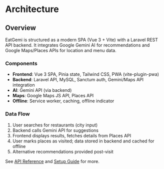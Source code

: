 # Architecture

## Overview
EatGemi is structured as a modern SPA (Vue 3 + Vite) with a Laravel REST API backend. It integrates Google Gemini AI for recommendations and Google Maps/Places APIs for location and menu data.

### Components
- **Frontend**: Vue 3 SPA, Pinia state, Tailwind CSS, PWA (vite-plugin-pwa)
- **Backend**: Laravel API, MySQL, Sanctum auth, Gemini/Maps API integration
- **AI**: Gemini API (via backend)
- **Maps**: Google Maps JS API, Places API
- **Offline**: Service worker, caching, offline indicator

### Data Flow
1. User searches for restaurants (city input)
2. Backend calls Gemini API for suggestions
3. Frontend displays results, fetches details from Places API
4. User marks places as visited; data stored in backend and cached for offline
5. Alternative recommendations provided post-visit

See [API Reference](API-Reference.md) and [Setup Guide](Setup-Guide.md) for more.
